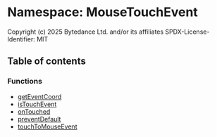 # Namespace: MouseTouchEvent

Copyright (c) 2025 Bytedance Ltd. and/or its affiliates
SPDX-License-Identifier: MIT

## Table of contents

### Functions

* [getEventCoord](/en/auto-docs/editor/functions/MouseTouchEvent.getEventCoord.md)
* [isTouchEvent](/en/auto-docs/editor/functions/MouseTouchEvent.isTouchEvent.md)
* [onTouched](/en/auto-docs/editor/functions/MouseTouchEvent.onTouched.md)
* [preventDefault](/en/auto-docs/editor/functions/MouseTouchEvent.preventDefault.md)
* [touchToMouseEvent](/en/auto-docs/editor/functions/MouseTouchEvent.touchToMouseEvent.md)
